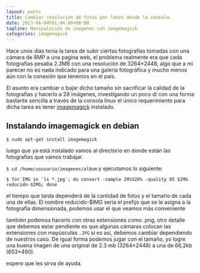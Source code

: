 ```yaml
---
layout: posts
title: Cambiar resolución de fotos por lotes desde la consola.
date: 2013-06-04T01:04:00+00:00
tagline: Manipulación de imagenes con imagemagick
categories: imagemagick
---
```

Hace unos días tenia la tarea de subir ciertas fotografías tomadas con una cámara de 8MP a una pagina web, el problema realmente era que cada fotografías pesaba 2.3MB con una resolución de 3264×2448, algo que a mi parecer no es nada indicado para una galería fotográfica y mucho menos aún con la conexión que tenemos en el país.

El asunto era cambiar o bajar dicho tamaño sin sacrificar la calidad de la fotografías y hacerlo a 28 imágenes, investigando un poco di con una forma bastante sencilla a través de la consola linux el único requerimiento para dicha tarea es tener [imagemagick](https://www.imagemagick.org/script/index.php) instalado.

## Instalando imagemagick en debian

```
$ sudo apt-get install imagemagick
```

luego que ya está instalado vamos al directorio en donde están las fotografías que vamos trabajar.

`
$ cd /home/ususario/imagenes/album
`
y ejecutamos lo siguiente:

```
$ for IMG in `ls *.jpg`; do convert -sample 20%X20% -quality 85 $IMG reducido-$IMG; done
```

el tiempo que tarda dependerá de la cantidad de fotos y el tamaño de cada una de ellas. El nombre reducido-$IMG seria el prefijo que se le asigna a la fotografía dimensionada, podemos usar el que veamos más conveniente

también podemos hacerlo con otras extensiones como .png, otro detalle que debemos estar pendiente es que algunas cámaras colocan las extensiones con mayúsculas `.JPG` si es así, debemos cambiar dependiendo de nuestros caso. De igual forma podemos jugar con el tamaño, yo logre una buena imagen de una original de 2.3 mb (3264×2448) a una de 66,2kb (653×490).

espero que les sirva de ayuda.
